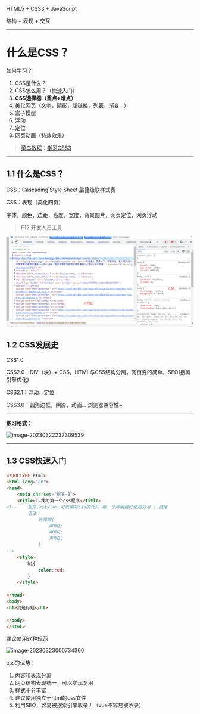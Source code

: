 HTML5 + CSS3 + JavaScript

结构 + 表现 + 交互

---



# 什么是CSS？

如何学习？

1. CSS是什么？
2. CSS怎么用？（快速入门）
3. **CSS选择器（重点+难点）**
4. 美化网页（文字，阴影，超链接，列表，渐变...）
5. 盒子模型
6. 浮动
7. 定位
8. 网页动画（特效效果）

> [菜鸟教程](https://www.runoob.com/)：[学习CSS3](https://www.runoob.com/css3/css3-tutorial.html)

---



## 1.1 什么是CSS？

CSS：Cascading Style Sheet 层叠级联样式表

CSS：表现（美化网页）

字体，颜色，边距，高度，宽度，背景图片，网页定位，网页浮动

> F12 开发人员工具

![baidu.com](https://raw.githubusercontent.com/ajuicefans/mylearning/main/css3_kuangshenJava/images/baidu.png)



## 1.2 CSS发展史

CSS1.0

CSS2.0：DIV（块）+ CSS，HTML与CSS结构分离，网页变的简单，SEO(搜索引擎优化)

CSS2.1：浮动，定位

CSS3.0：圆角边框，阴影，动画...	浏览器兼容性~



---

**练习格式：**

![image-20230322232309539](F:/lifeProject/Mylearning/css3_kuangshenJava/images/1.png)

----



## 1.3 CSS快速入门

```html
<!DOCTYPE html>
<html lang="en">
<head>
    <meta charset="UTF-8">
    <title>1.我的第一个css程序</title>
<!--    规范,<style> 可以编写css的代码 每一个声明最好使用分号 ; 结尾
        语法：
            选择器{
                声明1;
                声明2;
                声明3;
            }
-->
    <style>
        h1{
            color:red;
        }
    </style>

</head>
<body>
<h1>我是标题</h1>

</body>
</html>
```

建议使用这种规范

![image-20230323000734360](F:/lifeProject/Mylearning/css3_kuangshenJava/images/2.png)



css的优势：

1. 内容和表现分离
2. 网页结构表现统一，可以实现复用
3. 样式十分丰富
4. 建议使用独立于html的css文件
5. 利用SEO，容易被搜索引擎收录！（vue不容易被收录）